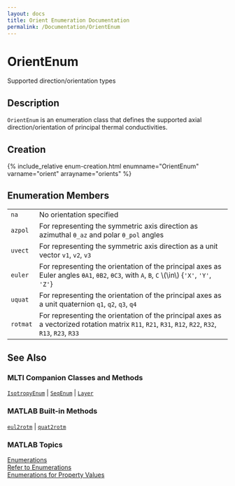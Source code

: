 ```yaml
---
layout: docs
title: Orient Enumeration Documentation
permalink: /Documentation/OrientEnum
---
```


# OrientEnum

Supported direction/orientation types

## Description

`OrientEnum` is an enumeration class that defines the supported axial direction/orientation of principal thermal conductivities.

## Creation

{% include_relative enum-creation.html enumname="OrientEnum" varname="orient" arrayname="orients" %}

## Enumeration Members

<table>
  <tr>
    <td>
      <code>na</code>
    </td>
    <td>
      No orientation specified
    </td>
  </tr>
  <tr>
    <td>
      <code>azpol</code>
    </td>
    <td>
      For representing the symmetric axis direction as azimuthal <code>θ_az</code> and polar <code>θ_pol</code> angles
    </td>
  </tr>
    <tr>
    <td>
      <code>uvect</code>
    </td>
    <td>
      For representing the symmetric axis direction as a unit vector <code>v1</code>, <code>v2</code>, <code>v3</code>
    </td>
  </tr>
    <tr>
    <td>
      <code>euler</code>
    </td>
    <td>
      For representing the orientation of the principal axes as Euler angles <code>θA1</code>, <code>θB2</code>, <code>θC3</code>, with <code>A</code>, <code>B</code>, <code>C</code> \(\in\) {<code>'X'</code>, <code>'Y'</code>, <code>'Z'</code>}
    </td>
  </tr>
      <tr>
    <td>
      <code>uquat</code>
    </td>
    <td>
      For representing the orientation of the principal axes as a unit quaternion <code>q1</code>, <code>q2</code>, <code>q3</code>, <code>q4</code>
    </td>
  </tr>
      <tr>
    <td>
      <code>rotmat</code>
    </td>
    <td>
      For representing the orientation of the principal axes as a vectorized rotation matrix <code>R11</code>, <code>R21</code>, <code>R31</code>, <code>R12</code>, <code>R22</code>, <code>R32</code>, <code>R13</code>, <code>R23</code>, <code>R33</code>
    </td>
  </tr>
</table>

## See Also
### MLTI Companion Classes and Methods
[`IsotropyEnum`](/MLTI/Documentation/OrientEnum) | [`SeqEnum`](/MLTI/Documentation/OrientEnum) | [`Layer`](/MLTI/Documentation/Layer)

### MATLAB Built-in Methods
[`eul2rotm`](https://www.mathworks.com/help/robotics/ref/eul2rotm.html) | [`quat2rotm`](https://www.mathworks.com/help/robotics/ref/quat2rotm.html)

### MATLAB Topics
[Enumerations](https://www.mathworks.com/help/matlab/enumeration-classes.html)<br>
[Refer to Enumerations](https://www.mathworks.com/help/matlab/matlab_oop/how-to-refer-to-enumerations.html)<br>
[Enumerations for Property Values](https://www.mathworks.com/help/matlab/matlab_oop/restrict-property-values-to-enumerations.html)






